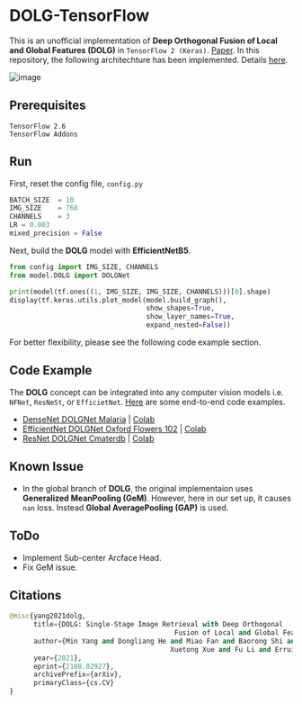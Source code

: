 # DOLG-TensorFlow

This is an unofficial implementation of **Deep Orthogonal Fusion of Local and Global Features (DOLG)** in `TensorFlow 2 (Keras)`. [Paper](https://arxiv.org/pdf/2108.02927.pdf). In this repository, the following architechture has been implemented. Details [here](https://mp.weixin.qq.com/s/7B3hZUpLtTt8NcGt0c-77w).

![image](https://user-images.githubusercontent.com/17668390/138777383-b1d475d7-c842-4577-8554-30cf2013cadc.png)


## Prerequisites

```
TensorFlow 2.6 
TensorFlow Addons 
```

## Run

First, reset the config file, `config.py`

```python
BATCH_SIZE  = 10
IMG_SIZE    = 768
CHANNELS    = 3
LR = 0.003
mixed_precision = False
```

Next, build the **DOLG** model with **EfficientNetB5**. 

```python
from config import IMG_SIZE, CHANNELS
from model.DOLG import DOLGNet 

print(model(tf.ones((1, IMG_SIZE, IMG_SIZE, CHANNELS)))[0].shape)
display(tf.keras.utils.plot_model(model.build_graph(), 
                                  show_shapes=True, 
                                  show_layer_names=True,
                                  expand_nested=False))
```

For better flexibility, please see the following code example section.

## Code Example

The **DOLG** concept can be integrated into any computer vision models i.e. `NFNet`, `ResNeSt`, or `EfficietNet`. [Here](https://github.com/innat/DOLG-TensorFlow/tree/main/Code%20Example) are some end-to-end code examples.

- [DenseNet DOLGNet Malaria](https://github.com/innat/DOLG-TensorFlow/blob/main/Code%20Example/DenseNet%20DOLGNet%20Malaria.ipynb) | [Colab](https://colab.research.google.com/drive/1VI7qZQZX_sWZZM8eKN98gCbiY3Ju1NpY?usp=sharing)
- [EfficientNet DOLGNet Oxford Flowers 102](https://github.com/innat/DOLG-TensorFlow/blob/main/Code%20Example/EfficientNet%20DOLGNet%20Oxford%20Flowers%20102.ipynb) | [Colab](https://colab.research.google.com/drive/1WvxR6gh0SzqcYUnSNnVQRw9UiFzgFMgm?usp=sharing)
- [ResNet DOLGNet Cmaterdb](https://github.com/innat/DOLG-TensorFlow/blob/main/Code%20Example/ResNet%20DOLGNet%20Cmaterdb.ipynb) | [Colab](https://colab.research.google.com/drive/1uEV9GsEZnTyWoilVww8d_Jmn3cAcefZr?usp=sharing)


## Known Issue

- In the global branch of **DOLG**, the original implementaion uses **Generalized MeanPooling (GeM)**. However, here in our set up, it causes `nan` loss. Instead **Global AveragePooling (GAP)** is used.


## ToDo
- Implement Sub-center Arcface Head.
- Fix GeM issue. 

## Citations
```python
@misc{yang2021dolg,
      title={DOLG: Single-Stage Image Retrieval with Deep Orthogonal 
                                         Fusion of Local and Global Features}, 
      author={Min Yang and Dongliang He and Miao Fan and Baorong Shi and 
                                        Xuetong Xue and Fu Li and Errui Ding and Jizhou Huang},
      year={2021},
      eprint={2108.02927},
      archivePrefix={arXiv},
      primaryClass={cs.CV}
}
```




